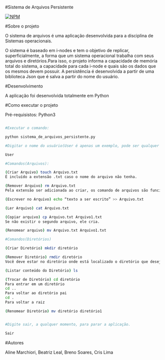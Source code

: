 #Sistema de Arquivos Persistente

[![NPM](https://img.shields.io/npm/l/react)](https://github.com/alinemarchiori/op_systems/blob/master/LICENSE)

#Sobre o projeto

O sistema de arquivos é uma aplicação desenvolvida para a disciplina de Sistemas operacionais. 

O sistema é baseado em i-nodes e tem o objetivo de replicar, superficialmente, a forma que um sistema operacional trabalha com seus arquivos e diretórios.Para isso, o projeto informa a capacidade de memória total do sistema, a capacidade para cada i-node e quais são os dados que os mesmos devem possuir. A persistência é desenvolvida a partir de uma biblioteca Json que é salva a partir do nome do usuário.

#Desenvolvimento

A aplicação foi desenvolvida totalmente em Python


#Como executar o projeto

Pré-requisistos: Python3


```bash

#Executar o comando:

python sistema_de_arquivos_persistente.py

#Digitar o nome do usuário(User é apenas um exemplo, pode ser qualquer nome):

User

#Comandos(Arquivos):

(Criar Arquivo) touch Arquivo.txt
É incluído a extensão .txt caso o nome do arquivo não tenha.

(Remover Arquivo) rm Arquivo.txt
Pela extensão ser adicionada ao criar, os comando de arquivos são funcionarão se o arquivo tiver com a extensão.

(Escrever no Arquivo) echo “texto a ser escrito” >> Arquivo.txt

(Ler Arquivo) cat Arquivo.txt

(Copiar arquivo) cp Arquivo.txt Arquivo1.txt
Se não existir o segundo arquivo, ele cria.

(Renomear arquivo) mv Arquivo.txt Arquivo1.txt

#Comandos(Diretórios)

(Criar Diretório) mkdir diretório

(Remover Diretório) rmdir diretório
Você deve estar no diretório onde está localizado o diretório que deseja remover. 

(Listar conteúdo do Diretório) ls

(Trocar de Diretório) cd diretório 
Para entrar em um diretório
cd .. 
Para voltar ao diretório pai
cd .
Para voltar a raiz

(Renomear Diretório) mv diretório diretório1


#Digite sair, a qualquer momento, para parar a aplicação.

Sair

```


#Autores

Aline Marchiori, Beatriz Leal, Breno Soares, Cris Lima 


